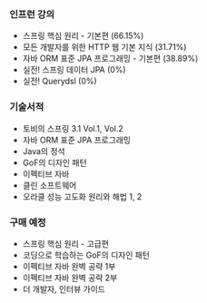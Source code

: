 ### 인프런 강의
- 스프링 핵심 원리 - 기본편 (66.15%)
- 모든 개발자를 위한 HTTP 웹 기본 지식 (31.71%)
- 자바 ORM 표준 JPA 프로그래밍 - 기본편 (38.89%)
- 실전! 스프링 데이터 JPA (0%)
- 실전! Querydsl (0%)

### 기술서적
- 토비의 스프링 3.1 Vol.1, Vol.2
- 자바 ORM 표준 JPA 프로그래밍
- Java의 정석
- GoF의 디자인 패턴
- 이펙티브 자바
- 클린 소프트웨어
- 오라클 성능 고도화 원리와 해법 1, 2

### 구매 예정
- 스프링 핵심 원리 - 고급편
- 코딩으로 학습하는 GoF의 디자인 패턴
- 이펙티브 자바 완벽 공략 1부
- 이펙티브 자바 완벽 공략 2부
- 더 개발자, 인터뷰 가이드